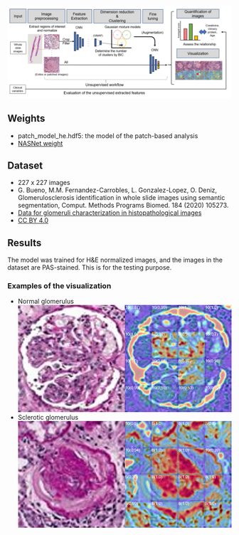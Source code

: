 ![workflow](images/workflow.png "workflow")

## Weights
- patch_model_he.hdf5: the model of the patch-based analysis
- [NASNet weight](https://figshare.com/s/99d16ebdb65c49be1107)

## Dataset
- 227 x 227 images
- G. Bueno, M.M. Fernandez-Carrobles, L. Gonzalez-Lopez, O. Deniz, Glomerulosclerosis identification in whole slide images using semantic segmentation, Comput. Methods Programs Biomed. 184 (2020) 105273.
- [Data for glomeruli characterization in histopathological images](http://dx.doi.org/10.17632/k7nvtgn2x6.3)  
- [CC BY 4.0](https://creativecommons.org/licenses/by/4.0/)

## Results
The model was trained for H&E normalized images, and the images in the dataset are PAS-stained. 
This is for the testing purpose. 

### Examples of the visualization
- Normal glomerulus
![normal glomerulus](images/normal_rationale.png "normal glomerulus")
- Sclerotic glomerulus
![sclerotic glomerulus](images/sclerotic_rationale.png "sclerotic glomerulus")
